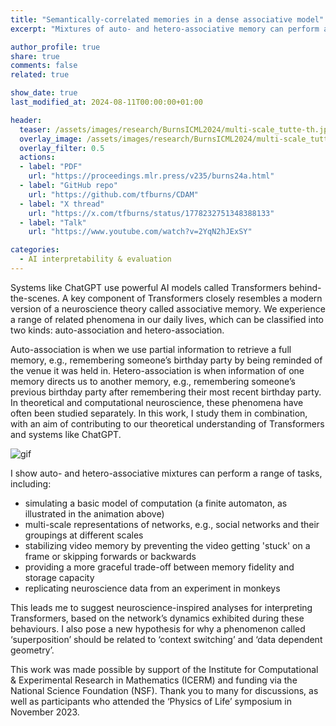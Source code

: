 ```yaml
---
title: "Semantically-correlated memories in a dense associative model"
excerpt: "Mixtures of auto- and hetero-associative memory can perform a range of tasks and suggests new neuroscience-inspired AI interpretability approaches."

author_profile: true
share: true
comments: false
related: true

show_date: true
last_modified_at: 2024-08-11T00:00:00+01:00

header:
  teaser: /assets/images/research/BurnsICML2024/multi-scale_tutte-th.jpg
  overlay_image: /assets/images/research/BurnsICML2024/multi-scale_tutte.PNG
  overlay_filter: 0.5
  actions:
  - label: "PDF"
    url: "https://proceedings.mlr.press/v235/burns24a.html"
  - label: "GitHub repo"
    url: "https://github.com/tfburns/CDAM"
  - label: "X thread"
    url: "https://x.com/tfburns/status/1778232751348388133"
  - label: "Talk"
    url: "https://www.youtube.com/watch?v=2YqN2hJExSY"

categories:
  - AI interpretability & evaluation
---
```


Systems like ChatGPT use powerful AI models called Transformers behind-the-scenes. A key component of Transformers closely resembles a modern version of a neuroscience theory called associative memory. We experience a range of related phenomena in our daily lives, which can be classified into two kinds: auto-association and hetero-association.

Auto-association is when we use partial information to retrieve a full memory, e.g., remembering someone’s birthday party by being reminded of the venue it was held in. Hetero-association is when information of one memory directs us to another memory, e.g., remembering someone’s previous birthday party after remembering their most recent birthday party. In theoretical and computational neuroscience, these phenomena have often been studied separately. In this work, I study them in combination, with an aim of contributing to our theoretical understanding of Transformers and systems like ChatGPT.

![gif](/tfburns-minimal-mistakes/assets/images/research/BurnsICML2024/automaton_animation_small-fast_optimised.gif)

I show auto- and hetero-associative mixtures can perform a range of tasks, including:
- simulating a basic model of computation (a finite automaton, as illustrated in the animation above)
- multi-scale representations of networks, e.g., social networks and their groupings at different scales
- stabilizing video memory by preventing the video getting 'stuck' on a frame or skipping forwards or backwards
- providing a more graceful trade-off between memory fidelity and storage capacity
- replicating neuroscience data from an experiment in monkeys

This leads me to suggest neuroscience-inspired analyses for interpreting Transformers, based on the network’s dynamics exhibited during these behaviours. I also pose a new hypothesis for why a phenomenon called ‘superposition’ should be related to ‘context switching’ and ‘data dependent geometry’.

This work was made possible by support of the Institute for Computational & Experimental Research in Mathematics (ICERM) and funding via the National Science Foundation (NSF). Thank you to many for discussions, as well as participants who attended the ‘Physics of Life’ symposium in November 2023.